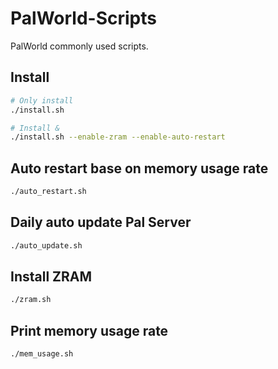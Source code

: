 # PalWorld-Scripts

PalWorld commonly used scripts.

## Install

```sh
# Only install
./install.sh 

# Install & 
./install.sh --enable-zram --enable-auto-restart
```

## Auto restart base on memory usage rate

```sh
./auto_restart.sh
```

## Daily auto update Pal Server

```sh
./auto_update.sh
```

## Install ZRAM

```sh
./zram.sh
```

## Print memory usage rate

```sh
./mem_usage.sh
```
